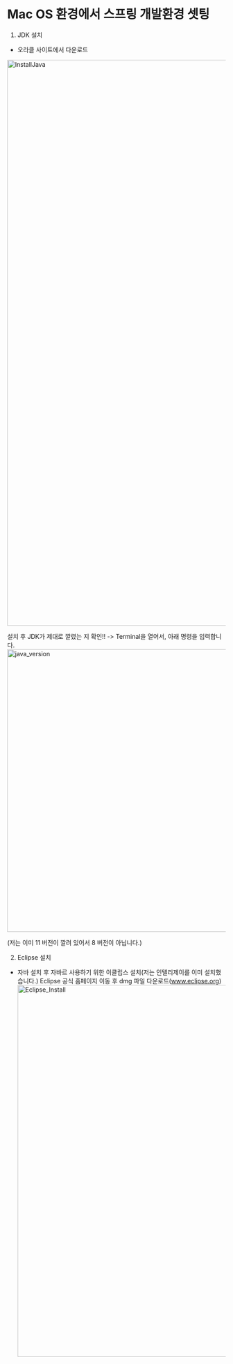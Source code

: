 # Mac OS 환경에서 스프링 개발환경 셋팅

1. JDK 설치
  - 오라클 사이트에서 다운로드
  <img width="1301" alt="InstallJava" src="https://user-images.githubusercontent.com/79196972/109389950-26ca3f80-7952-11eb-9537-5636c965c1b2.png">

  설치 후 JDK가 제대로 깔렸는 지 확인!! -> Terminal을 열어서, 아래 명령을 입력합니다.
  <img width="650" alt="java_version" src="https://user-images.githubusercontent.com/79196972/109389974-3ea1c380-7952-11eb-8588-13be13560663.png">
  
  (저는 이미 11 버전이 깔려 있어서 8 버전이 아닙니다.)
  
  
2. Eclipse 설치
  - 자바 설치 후 자바르 사용하기 위한 이클립스 설치(저는 인텔리제이를 이미 설치했습니다.)
    Eclipse 공식 홈페이지 이동 후 dmg 파일 다운로드(www.eclipse.org)
    <img width="855" alt="Eclipse_Install" src="https://user-images.githubusercontent.com/79196972/109390203-8ffe8280-7953-11eb-8acd-5faca987fff9.png">

    
  
  
